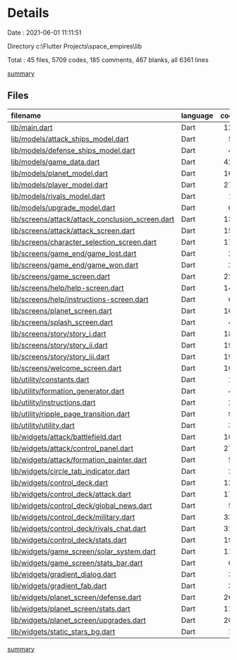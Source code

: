 # Details

Date : 2021-06-01 11:11:51

Directory c:\Flutter Projects\space_empires\lib

Total : 45 files,  5709 codes, 185 comments, 467 blanks, all 6361 lines

[summary](results.md)

## Files
| filename | language | code | comment | blank | total |
| :--- | :--- | ---: | ---: | ---: | ---: |
| [lib/main.dart](/lib/main.dart) | Dart | 124 | 6 | 4 | 134 |
| [lib/models/attack_ships_model.dart](/lib/models/attack_ships_model.dart) | Dart | 52 | 0 | 5 | 57 |
| [lib/models/defense_ships_model.dart](/lib/models/defense_ships_model.dart) | Dart | 44 | 0 | 5 | 49 |
| [lib/models/game_data.dart](/lib/models/game_data.dart) | Dart | 420 | 140 | 41 | 601 |
| [lib/models/planet_model.dart](/lib/models/planet_model.dart) | Dart | 162 | 0 | 30 | 192 |
| [lib/models/player_model.dart](/lib/models/player_model.dart) | Dart | 276 | 0 | 48 | 324 |
| [lib/models/rivals_model.dart](/lib/models/rivals_model.dart) | Dart | 11 | 0 | 3 | 14 |
| [lib/models/upgrade_model.dart](/lib/models/upgrade_model.dart) | Dart | 60 | 0 | 5 | 65 |
| [lib/screens/attack/attack_conclusion_screen.dart](/lib/screens/attack/attack_conclusion_screen.dart) | Dart | 130 | 0 | 12 | 142 |
| [lib/screens/attack/attack_screen.dart](/lib/screens/attack/attack_screen.dart) | Dart | 155 | 5 | 7 | 167 |
| [lib/screens/character_selection_screen.dart](/lib/screens/character_selection_screen.dart) | Dart | 175 | 0 | 12 | 187 |
| [lib/screens/game_end/game_lost.dart](/lib/screens/game_end/game_lost.dart) | Dart | 23 | 0 | 2 | 25 |
| [lib/screens/game_end/game_won.dart](/lib/screens/game_end/game_won.dart) | Dart | 23 | 0 | 3 | 26 |
| [lib/screens/game_screen.dart](/lib/screens/game_screen.dart) | Dart | 228 | 0 | 10 | 238 |
| [lib/screens/help/help-screen.dart](/lib/screens/help/help-screen.dart) | Dart | 146 | 0 | 16 | 162 |
| [lib/screens/help/instructions-screen.dart](/lib/screens/help/instructions-screen.dart) | Dart | 67 | 0 | 5 | 72 |
| [lib/screens/planet_screen.dart](/lib/screens/planet_screen.dart) | Dart | 162 | 2 | 11 | 175 |
| [lib/screens/splash_screen.dart](/lib/screens/splash_screen.dart) | Dart | 41 | 0 | 5 | 46 |
| [lib/screens/story/story_i.dart](/lib/screens/story/story_i.dart) | Dart | 184 | 4 | 15 | 203 |
| [lib/screens/story/story_ii.dart](/lib/screens/story/story_ii.dart) | Dart | 196 | 0 | 17 | 213 |
| [lib/screens/story/story_iii.dart](/lib/screens/story/story_iii.dart) | Dart | 191 | 0 | 16 | 207 |
| [lib/screens/welcome_screen.dart](/lib/screens/welcome_screen.dart) | Dart | 103 | 0 | 9 | 112 |
| [lib/utility/constants.dart](/lib/utility/constants.dart) | Dart | 12 | 1 | 4 | 17 |
| [lib/utility/formation_generator.dart](/lib/utility/formation_generator.dart) | Dart | 44 | 2 | 11 | 57 |
| [lib/utility/instructions.dart](/lib/utility/instructions.dart) | Dart | 28 | 0 | 1 | 29 |
| [lib/utility/ripple_page_transition.dart](/lib/utility/ripple_page_transition.dart) | Dart | 99 | 4 | 17 | 120 |
| [lib/utility/utility.dart](/lib/utility/utility.dart) | Dart | 38 | 0 | 4 | 42 |
| [lib/widgets/attack/battlefield.dart](/lib/widgets/attack/battlefield.dart) | Dart | 107 | 2 | 7 | 116 |
| [lib/widgets/attack/control_panel.dart](/lib/widgets/attack/control_panel.dart) | Dart | 278 | 1 | 10 | 289 |
| [lib/widgets/attack/formation_painter.dart](/lib/widgets/attack/formation_painter.dart) | Dart | 57 | 0 | 11 | 68 |
| [lib/widgets/circle_tab_indicator.dart](/lib/widgets/circle_tab_indicator.dart) | Dart | 22 | 0 | 7 | 29 |
| [lib/widgets/control_deck.dart](/lib/widgets/control_deck.dart) | Dart | 125 | 2 | 12 | 139 |
| [lib/widgets/control_deck/attack.dart](/lib/widgets/control_deck/attack.dart) | Dart | 177 | 0 | 11 | 188 |
| [lib/widgets/control_deck/global_news.dart](/lib/widgets/control_deck/global_news.dart) | Dart | 51 | 0 | 2 | 53 |
| [lib/widgets/control_deck/military.dart](/lib/widgets/control_deck/military.dart) | Dart | 333 | 2 | 15 | 350 |
| [lib/widgets/control_deck/rivals_chat.dart](/lib/widgets/control_deck/rivals_chat.dart) | Dart | 318 | 10 | 22 | 350 |
| [lib/widgets/control_deck/stats.dart](/lib/widgets/control_deck/stats.dart) | Dart | 190 | 2 | 11 | 203 |
| [lib/widgets/game_screen/solar_system.dart](/lib/widgets/game_screen/solar_system.dart) | Dart | 116 | 1 | 8 | 125 |
| [lib/widgets/game_screen/stats_bar.dart](/lib/widgets/game_screen/stats_bar.dart) | Dart | 61 | 0 | 2 | 63 |
| [lib/widgets/gradient_dialog.dart](/lib/widgets/gradient_dialog.dart) | Dart | 39 | 0 | 2 | 41 |
| [lib/widgets/gradient_fab.dart](/lib/widgets/gradient_fab.dart) | Dart | 36 | 0 | 4 | 40 |
| [lib/widgets/planet_screen/defense.dart](/lib/widgets/planet_screen/defense.dart) | Dart | 267 | 0 | 11 | 278 |
| [lib/widgets/planet_screen/stats.dart](/lib/widgets/planet_screen/stats.dart) | Dart | 117 | 0 | 3 | 120 |
| [lib/widgets/planet_screen/upgrades.dart](/lib/widgets/planet_screen/upgrades.dart) | Dart | 205 | 1 | 9 | 215 |
| [lib/widgets/static_stars_bg.dart](/lib/widgets/static_stars_bg.dart) | Dart | 16 | 0 | 2 | 18 |

[summary](results.md)